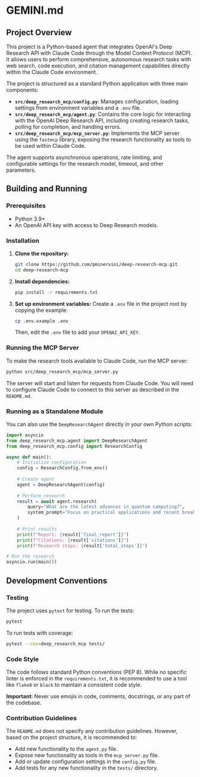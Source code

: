 # GEMINI.md

## Project Overview

This project is a Python-based agent that integrates OpenAI's Deep Research API with Claude Code through the Model Context Protocol (MCP). It allows users to perform comprehensive, autonomous research tasks with web search, code execution, and citation management capabilities directly within the Claude Code environment.

The project is structured as a standard Python application with three main components:

*   **`src/deep_research_mcp/config.py`**: Manages configuration, loading settings from environment variables and a `.env` file.
*   **`src/deep_research_mcp/agent.py`**: Contains the core logic for interacting with the OpenAI Deep Research API, including creating research tasks, polling for completion, and handling errors.
*   **`src/deep_research_mcp/mcp_server.py`**: Implements the MCP server using the `fastmcp` library, exposing the research functionality as tools to be used within Claude Code.

The agent supports asynchronous operations, rate limiting, and configurable settings for the research model, timeout, and other parameters.

## Building and Running

### Prerequisites

*   Python 3.9+
*   An OpenAI API key with access to Deep Research models.

### Installation

1.  **Clone the repository:**
    ```bash
    git clone https://github.com/pminervini/deep-research-mcp.git
    cd deep-research-mcp
    ```

2.  **Install dependencies:**
    ```bash
    pip install -r requirements.txt
    ```

3.  **Set up environment variables:**
    Create a `.env` file in the project root by copying the example:
    ```bash
    cp .env.example .env
    ```
    Then, edit the `.env` file to add your `OPENAI_API_KEY`.

### Running the MCP Server

To make the research tools available to Claude Code, run the MCP server:

```bash
python src/deep_research_mcp/mcp_server.py
```

The server will start and listen for requests from Claude Code. You will need to configure Claude Code to connect to this server as described in the `README.md`.

### Running as a Standalone Module

You can also use the `DeepResearchAgent` directly in your own Python scripts:

```python
import asyncio
from deep_research_mcp.agent import DeepResearchAgent
from deep_research_mcp.config import ResearchConfig

async def main():
    # Initialize configuration
    config = ResearchConfig.from_env()
    
    # Create agent
    agent = DeepResearchAgent(config)
    
    # Perform research
    result = await agent.research(
        query="What are the latest advances in quantum computing?",
        system_prompt="Focus on practical applications and recent breakthroughs"
    )
    
    # Print results
    print(f"Report: {result['final_report']}")
    print(f"Citations: {result['citations']}")
    print(f"Research steps: {result['total_steps']}")

# Run the research
asyncio.run(main())
```

## Development Conventions

### Testing

The project uses `pytest` for testing. To run the tests:

```bash
pytest
```

To run tests with coverage:

```bash
pytest --cov=deep_research_mcp tests/
```

### Code Style

The code follows standard Python conventions (PEP 8). While no specific linter is enforced in the `requirements.txt`, it is recommended to use a tool like `flake8` or `black` to maintain a consistent code style.

**Important**: Never use emojis in code, comments, docstrings, or any part of the codebase.

### Contribution Guidelines

The `README.md` does not specify any contribution guidelines. However, based on the project structure, it is recommended to:

*   Add new functionality to the `agent.py` file.
*   Expose new functionality as tools in the `mcp_server.py` file.
*   Add or update configuration settings in the `config.py` file.
*   Add tests for any new functionality in the `tests/` directory.
